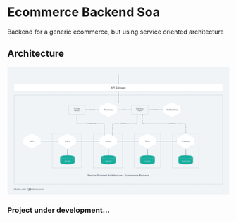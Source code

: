 # Ecommerce Backend Soa

Backend for a generic ecommerce, but using service oriented architecture

## Architecture

<img src="./archicteture.png" alt="soa png" />

### Project under development...

